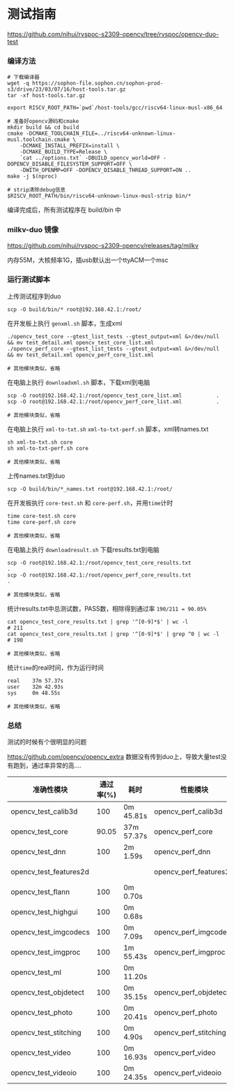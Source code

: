 # 测试指南

https://github.com/nihui/rvspoc-s2309-opencv/tree/rvspoc/opencv-duo-test

### 编译方法

```shell
# 下载编译器
wget -q https://sophon-file.sophon.cn/sophon-prod-s3/drive/23/03/07/16/host-tools.tar.gz
tar -xf host-tools.tar.gz

export RISCV_ROOT_PATH=`pwd`/host-tools/gcc/riscv64-linux-musl-x86_64
```

```shell
# 准备好opencv源码和cmake
mkdir build && cd build
cmake -DCMAKE_TOOLCHAIN_FILE=../riscv64-unknown-linux-musl.toolchain.cmake \
    -DCMAKE_INSTALL_PREFIX=install \
    -DCMAKE_BUILD_TYPE=Release \
    `cat ../options.txt` -DBUILD_opencv_world=OFF -DOPENCV_DISABLE_FILESYSTEM_SUPPORT=OFF \
    -DWITH_OPENMP=OFF -DOPENCV_DISABLE_THREAD_SUPPORT=ON ..
make -j $(nproc)

# strip清除debug信息
$RISCV_ROOT_PATH/bin/riscv64-unknown-linux-musl-strip bin/*
```

编译完成后，所有测试程序在 build/bin 中

### milkv-duo 镜像

https://github.com/nihui/rvspoc-s2309-opencv/releases/tag/milkv

内存55M，大核频率1G，插usb默认出一个ttyACM一个msc

### 运行测试脚本

上传测试程序到duo
```shell
scp -O build/bin/* root@192.168.42.1:/root/
```

在开发板上执行 `genxml.sh` 脚本，生成xml
```shell
./opencv_test_core --gtest_list_tests --gtest_output=xml &>/dev/null && mv test_detail.xml opencv_test_core_list.xml
./opencv_perf_core --gtest_list_tests --gtest_output=xml &>/dev/null && mv test_detail.xml opencv_perf_core_list.xml

# 其他模块类似，省略
```

在电脑上执行 `downloadxml.sh` 脚本，下载xml到电脑
```shell
scp -O root@192.168.42.1:/root/opencv_test_core_list.xml           .
scp -O root@192.168.42.1:/root/opencv_perf_core_list.xml           .

# 其他模块类似，省略
```

在电脑上执行 `xml-to-txt.sh`  `xml-to-txt-perf.sh` 脚本，xml转names.txt
```shell
sh xml-to-txt.sh core
sh xml-to-txt-perf.sh core

# 其他模块类似，省略
```

上传names.txt到duo
```shell
scp -O build/bin/*_names.txt root@192.168.42.1:/root/
```

在开发板执行 `core-test.sh` 和 `core-perf.sh`，并用`time`计时
```shell
time core-test.sh core
time core-perf.sh core

# 其他模块类似，省略
```

在电脑上执行 `downloadresult.sh` 下载results.txt到电脑
```shell
scp -O root@192.168.42.1:/root/opencv_test_core_results.txt           .
scp -O root@192.168.42.1:/root/opencv_perf_core_results.txt           .

# 其他模块类似，省略
```

统计results.txt中总测试数，PASS数，相除得到通过率 `190/211 = 90.05%`
```shell
cat opencv_test_core_results.txt | grep '^[0-9]*$' | wc -l
# 211
cat opencv_test_core_results.txt | grep '^[0-9]*$' | grep ^0 | wc -l
# 190

# 其他模块类似，省略
```

统计`time`的real时间，作为运行时间
```shell
real    37m 57.37s
user    32m 42.93s
sys     0m 48.55s

# 其他模块类似，省略
```

### 总结

测试的时候有个很明显的问题

https://github.com/opencv/opencv_extra 数据没有传到duo上，导致大量test没有跑到，通过率异常的高....


|准确性模块|通过率(%)|耗时|性能模块|通过率(%)|耗时|
|---|---|---|---|---|---|
|opencv_test_calib3d|100|0m 45.81s|opencv_perf_calib3d|100|0m 4.11s|
|opencv_test_core|90.05|37m 57.37s|opencv_perf_core|73.44|33m 42.68s|
|opencv_test_dnn|100|2m 1.59s|opencv_perf_dnn|100|0m 10.12s|
|opencv_test_features2d|||opencv_perf_features2d|100|0m 3.14s|
|opencv_test_flann|100|0m 0.70s|||    |
|opencv_test_highgui|100|0m 0.68s|||    |
|opencv_test_imgcodecs|100|0m 7.09s|opencv_perf_imgcodecs|100|0m 0.92s|
|opencv_test_imgproc|100|1m 55.43s|opencv_perf_imgproc|99.15|1m 3.12s|
|opencv_test_ml|100|0m 11.20s|||    |
|opencv_test_objdetect|100|0m 35.15s|opencv_perf_objdetect|100|0m 3.65s|
|opencv_test_photo|100|0m 20.41s|opencv_perf_photo|100|0m 0.90s|
|opencv_test_stitching|100|0m 4.90s|opencv_perf_stitching|100|0m 5.50s|
|opencv_test_video|100|0m 16.93s|opencv_perf_video|100|0m 5.98s|
|opencv_test_videoio|100|0m 24.35s|opencv_perf_videoio|100|0m 1.34s|


